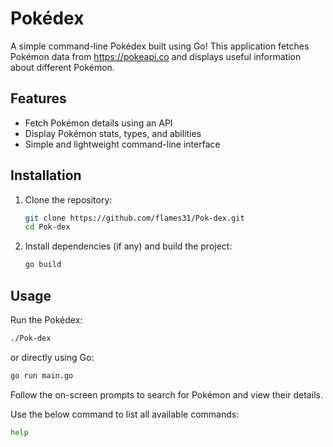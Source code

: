 # Pokédex

A simple command-line Pokédex built using Go! This application fetches Pokémon data from https://pokeapi.co and displays useful information about different Pokémon.

## Features
- Fetch Pokémon details using an API
- Display Pokémon stats, types, and abilities
- Simple and lightweight command-line interface

## Installation

1. Clone the repository:
   ```sh
   git clone https://github.com/flames31/Pok-dex.git
   cd Pok-dex
   ```

2. Install dependencies (if any) and build the project:
   ```sh
   go build
   ```

## Usage

Run the Pokédex:
```sh
./Pok-dex
```

or directly using Go:
```sh
go run main.go
```

Follow the on-screen prompts to search for Pokémon and view their details.

Use the below command to list all available commands:
```sh
help
```



